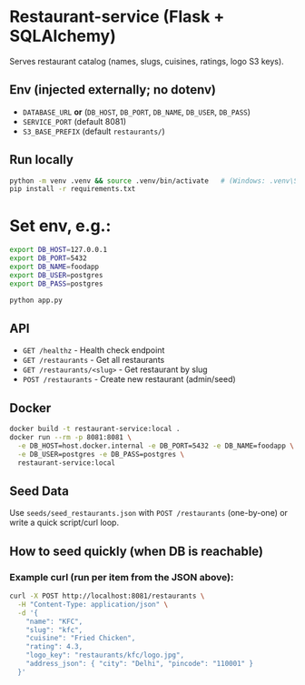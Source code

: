 # Restaurant-service (Flask + SQLAlchemy)

Serves restaurant catalog (names, slugs, cuisines, ratings, logo S3 keys).

## Env (injected externally; no dotenv)
- `DATABASE_URL` **or** (`DB_HOST`, `DB_PORT`, `DB_NAME`, `DB_USER`, `DB_PASS`)
- `SERVICE_PORT` (default 8081)
- `S3_BASE_PREFIX` (default `restaurants/`)

## Run locally
```bash
python -m venv .venv && source .venv/bin/activate   # (Windows: .venv\Scripts\activate)
pip install -r requirements.txt
```

# Set env, e.g.:
```bash
export DB_HOST=127.0.0.1
export DB_PORT=5432
export DB_NAME=foodapp
export DB_USER=postgres
export DB_PASS=postgres
```
```bash
python app.py
```
## API

- `GET /healthz` - Health check endpoint
- `GET /restaurants` - Get all restaurants
- `GET /restaurants/<slug>` - Get restaurant by slug
- `POST /restaurants` - Create new restaurant (admin/seed)

## Docker

```bash
docker build -t restaurant-service:local .
docker run --rm -p 8081:8081 \
  -e DB_HOST=host.docker.internal -e DB_PORT=5432 -e DB_NAME=foodapp \
  -e DB_USER=postgres -e DB_PASS=postgres \
  restaurant-service:local
```
## Seed Data
Use `seeds/seed_restaurants.json` with `POST /restaurants` (one-by-one) or write a quick script/curl loop.

## How to seed quickly (when DB is reachable)
### Example curl (run per item from the JSON above):
```bash
curl -X POST http://localhost:8081/restaurants \
  -H "Content-Type: application/json" \
  -d '{
    "name": "KFC",
    "slug": "kfc",
    "cuisine": "Fried Chicken",
    "rating": 4.3,
    "logo_key": "restaurants/kfc/logo.jpg",
    "address_json": { "city": "Delhi", "pincode": "110001" }
  }'
```